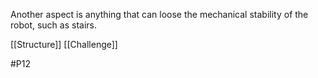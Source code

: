  Another aspect is anything that can loose the mechanical stability of the robot, such as stairs. 
 
 [[Structure]]
 [[Challenge]]
 
 #P12 